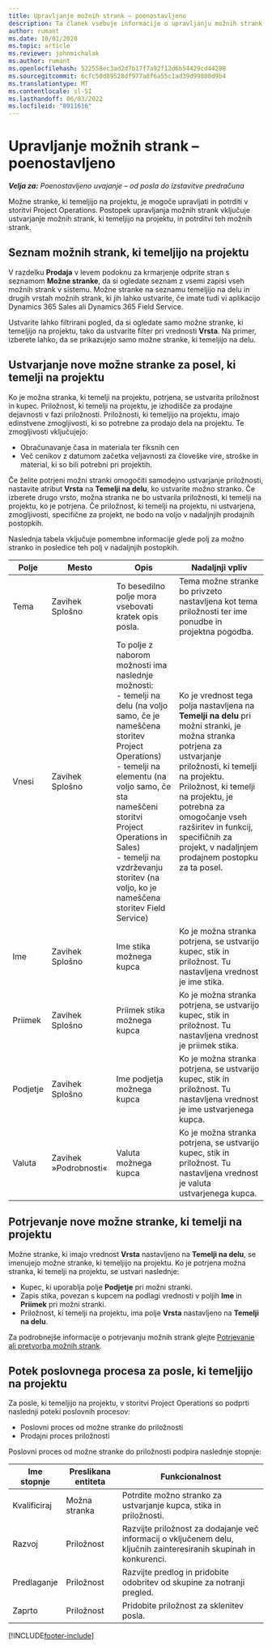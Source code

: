 ```yaml
---
title: Upravljanje možnih strank – poenostavljeno
description: Ta članek vsebuje informacije o upravljanju možnih strank, ki temeljijo na projektu (Pro).
author: rumant
ms.date: 10/01/2020
ms.topic: article
ms.reviewer: johnmichalak
ms.author: rumant
ms.openlocfilehash: 522558ec3ad2d7b17f7a92f12d6b54429cd44288
ms.sourcegitcommit: 6cfc50d89528df977a8f6a55c1ad39d99800d9b4
ms.translationtype: MT
ms.contentlocale: sl-SI
ms.lasthandoff: 06/03/2022
ms.locfileid: "8911616"
---
```

# <a name="manage-leads---lite"></a>Upravljanje možnih strank – poenostavljeno

_**Velja za:** Poenostavljeno uvajanje – od posla do izstavitve predračuna_

Možne stranke, ki temeljijo na projektu, je mogoče upravljati in potrditi v storitvi Project Operations. Postopek upravljanja možnih strank vključuje ustvarjanje možnih strank, ki temeljijo na projektu, in potrditvi teh možnih strank. 

## <a name="list-of-project-sales-leads"></a>Seznam možnih strank, ki temeljijo na projektu

V razdelku **Prodaja** v levem podoknu za krmarjenje odprite stran s seznamom **Možne stranke**, da si ogledate seznam z vsemi zapisi vseh možnih strank v sistemu. Možne stranke na seznamu temeljijo na delu in drugih vrstah možnih strank, ki jih lahko ustvarite, če imate tudi vi aplikacijo Dynamics 365 Sales ali Dynamics 365 Field Service.

Ustvarite lahko filtrirani pogled, da si ogledate samo možne stranke, ki temeljijo na projektu, tako da ustvarite filter pri vrednosti **Vrsta**. Na primer, izberete lahko, da se prikazujejo samo možne stranke, ki temeljijo na delu.

## <a name="creating-a-new-lead-for-a-project-based-deal"></a>Ustvarjanje nove možne stranke za posel, ki temelji na projektu

Ko je možna stranka, ki temelji na projektu, potrjena, se ustvarita priložnost in kupec. Priložnost, ki temelji na projektu, je izhodišče za prodajne dejavnosti v fazi priložnosti. Priložnosti, ki temeljijo na projektu, imajo edinstvene zmogljivosti, ki so potrebne za prodajo dela na projektu. Te zmogljivosti vključujejo:

- Obračunavanje časa in materiala ter fiksnih cen
- Več cenikov z datumom začetka veljavnosti za človeške vire, stroške in material, ki so bili potrebni pri projektih.

Če želite potrjeni možni stranki omogočiti samodejno ustvarjanje priložnosti, nastavite atribut **Vrsta** na **Temelji na delu**, ko ustvarite možno stranko. Če izberete drugo vrsto, možna stranka ne bo ustvarila priložnosti, ki temelji na projektu, ko je potrjena. Če priložnost, ki temelji na projektu, ni ustvarjena, zmogljivosti, specifične za projekt, ne bodo na voljo v nadaljnjih prodajnih postopkih.

Naslednja tabela vključuje pomembne informacije glede polj za možno stranko in posledice teh polj v nadaljnjih postopkih.

| **Polje** | **Mesto** | **Opis** | **Nadaljnji vpliv** |
| --- | --- | --- | --- |
| Tema | Zavihek Splošno | To besedilno polje mora vsebovati kratek opis posla. | Tema možne stranke bo privzeto nastavljena kot tema priložnosti ter ime ponudbe in projektna pogodba. |
| Vnesi | Zavihek Splošno | To polje z naborom možnosti ima naslednje možnosti:</br>- temelji na delu (na voljo samo, če je nameščena storitev Project Operations)</br>- temelji na elementu (na voljo samo, če sta nameščeni storitvi Project Operations in Sales)</br>- temelji na vzdrževanju storitev (na voljo, ko je nameščena storitev Field Service) | Ko je vrednost tega polja nastavljena na **Temelji na delu** pri možni stranki, je možna stranka potrjena za ustvarjanje priložnosti, ki temelji na projektu. Priložnost, ki temelji na projektu, je potrebna za omogočanje vseh razširitev in funkcij, specifičnih za projekt, v nadaljnjem prodajnem postopku za ta posel. |
| Ime | Zavihek Splošno | Ime stika možnega kupca | Ko je možna stranka potrjena, se ustvarijo kupec, stik in priložnost. Tu nastavljena vrednost je ime stika. |
| Priimek | Zavihek Splošno | Priimek stika možnega kupca | Ko je možna stranka potrjena, se ustvarijo kupec, stik in priložnost. Tu nastavljena vrednost je priimek stika. |
| Podjetje | Zavihek Splošno | Ime podjetja možnega kupca | Ko je možna stranka potrjena, se ustvarijo kupec, stik in priložnost. Tu nastavljena vrednost je ime ustvarjenega kupca. |
| Valuta | Zavihek »Podrobnosti« | Valuta možnega kupca | Ko je možna stranka potrjena, se ustvarijo kupec, stik in priložnost. Tu nastavljena vrednost je valuta ustvarjenega kupca. |

## <a name="qualify-a-new-project-based-lead"></a>Potrjevanje nove možne stranke, ki temelji na projektu

Možne stranke, ki imajo vrednost **Vrsta** nastavljeno na **Temelji na delu**, se imenujejo možne stranke, ki temeljijo na projektu. Ko je potrjena možna stranka, ki temelji na projektu, se ustvari naslednje:

- Kupec, ki uporablja polje **Podjetje** pri možni stranki.
- Zapis stika, povezan s kupcem na podlagi vrednosti v poljih **Ime** in **Priimek** pri možni stranki.
- Priložnost, ki temelji na projektu, ima polje **Vrsta** nastavljeno na **Temelji na delu**.

Za podrobnejše informacije o potrjevanju možnih strank glejte [Potrjevanje ali pretvorba možnih strank](/dynamics365/sales-enterprise/qualify-lead-convert-opportunity-sales).

## <a name="business-process-flow-for-project-based-deals"></a>Potek poslovnega procesa za posle, ki temeljijo na projektu

Za posle, ki temeljijo na projektu, v storitvi Project Operations so podprti naslednji poteki poslovnih procesov:

- Poslovni proces od možne stranke do priložnosti
- Prodajni proces priložnosti

Poslovni proces od možne stranke do priložnosti podpira naslednje stopnje:

| Ime stopnje | Preslikana entiteta | Funkcionalnost |
| --- | --- | --- |
| Kvalificiraj | Možna stranka | Potrdite možno stranko za ustvarjanje kupca, stika in priložnosti. |
| Razvoj | Priložnost | Razvijte priložnost za dodajanje več informacij o vključenem delu, ključnih zainteresiranih skupinah in konkurenci. |
| Predlaganje | Priložnost | Razvijte predlog in pridobite odobritev od skupine za notranji pregled. |
| Zaprto | Priložnost | Pridobite priložnost za sklenitev posla. |


[!INCLUDE[footer-include](../../includes/footer-banner.md)]